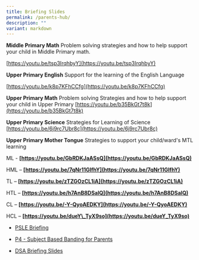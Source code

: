 ```yaml
---
title: Briefing Slides
permalink: /parents-hub/
description: ""
variant: markdown
---
```

**Middle Primary Math**
Problem solving strategies and how to help support your child in Middle Primary math.

[https://youtu.be/tsp3IrqhbyY](https://youtu.be/tsp3IrqhbyY)

**Upper Primary English**
Support for the learning of the English Language

[https://youtu.be/k8p7KFhCCfg](https://youtu.be/k8p7KFhCCfg)

**Upper Primary Math**
Problem solving Strategies and how to help support your child in Upper Primary
[https://youtu.be/b35BkGt7t8k](https://youtu.be/b35BkGt7t8k)

**Upper Primary Science**
Strategies for Learning of Science
[https://youtu.be/6j9rc7Ubr8c](https://youtu.be/6j9rc7Ubr8c)

**Upper Primary Mother Tongue**
Strategies to support your child/ward's MTL learning

ML - **[https://youtu.be/GbRDKJaASsQ](https://youtu.be/GbRDKJaASsQ)**

HML – **[https://youtu.be/7qNr11GlfhY](https://youtu.be/7qNr11GlfhY)**

TL – **[https://youtu.be/zTZGOzCL1iA](https://youtu.be/zTZGOzCL1iA)**

HTL – **[https://youtu.be/h7AnB8DSalQ](https://youtu.be/h7AnB8DSalQ)**

CL – **[https://youtu.be/-Y-QyoAEDKY](https://youtu.be/-Y-QyoAEDKY)**

HCL – **[https://youtu.be/dueY\_TyX9so](https://youtu.be/dueY_TyX9so)**



* [PSLE Briefing](https://sites.google.com/moe.edu.sg/wgps-2021pslebriefing/home)

*   [P4 - Subject Based Banding for Parents](https://www.westgrovepri.moe.edu.sg/files/SBB%20Briefing%20for%20Parents%20(School%20website).pdf)

    
*   [DSA Briefing Slides](https://youtu.be/kFgnFLu8pfc)